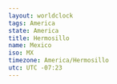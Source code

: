 ```yaml
---
layout: worldclock
tags: America
state: America
title: Hermosillo
name: Mexico
iso: MX
timezone: America/Hermosillo
utc: UTC -07:23
---
```


